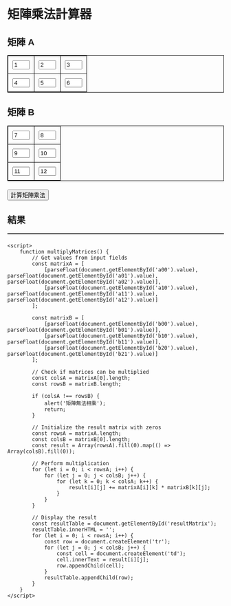 <!DOCTYPE html>
<html lang="en">
<head>
    <meta charset="UTF-8">
    <meta name="viewport" content="width=device-width, initial-scale=1.0">
    <title>矩陣乘法計算器</title>
    <style>
        body {
            font-family: Arial, sans-serif;
            margin: 20px;
        }
        table {
            border-collapse: collapse;
            margin-bottom: 20px;
        }
        table, th, td {
            border: 1px solid black;
        }
        th, td {
            padding: 10px;
            text-align: center;
        }
        .matrix-input {
            width: 40px;
        }
    </style>
</head>
<body>
    <h1>矩陣乘法計算器</h1>
    <h2>矩陣 A</h2>
    <table id="matrixA">
        <tr>
            <td><input type="number" class="matrix-input" id="a00" value="1"></td>
            <td><input type="number" class="matrix-input" id="a01" value="2"></td>
            <td><input type="number" class="matrix-input" id="a02" value="3"></td>
        </tr>
        <tr>
            <td><input type="number" class="matrix-input" id="a10" value="4"></td>
            <td><input type="number" class="matrix-input" id="a11" value="5"></td>
            <td><input type="number" class="matrix-input" id="a12" value="6"></td>
        </tr>
    </table>
    <h2>矩陣 B</h2>
    <table id="matrixB">
        <tr>
            <td><input type="number" class="matrix-input" id="b00" value="7"></td>
            <td><input type="number" class="matrix-input" id="b01" value="8"></td>
        </tr>
        <tr>
            <td><input type="number" class="matrix-input" id="b10" value="9"></td>
            <td><input type="number" class="matrix-input" id="b11" value="10"></td>
        </tr>
        <tr>
            <td><input type="number" class="matrix-input" id="b20" value="11"></td>
            <td><input type="number" class="matrix-input" id="b21" value="12"></td>
        </tr>
    </table>
    <button onclick="multiplyMatrices()">計算矩陣乘法</button>
    <h2>結果</h2>
    <table id="resultMatrix"></table>

    <script>
        function multiplyMatrices() {
            // Get values from input fields
            const matrixA = [
                [parseFloat(document.getElementById('a00').value), parseFloat(document.getElementById('a01').value), parseFloat(document.getElementById('a02').value)],
                [parseFloat(document.getElementById('a10').value), parseFloat(document.getElementById('a11').value), parseFloat(document.getElementById('a12').value)]
            ];

            const matrixB = [
                [parseFloat(document.getElementById('b00').value), parseFloat(document.getElementById('b01').value)],
                [parseFloat(document.getElementById('b10').value), parseFloat(document.getElementById('b11').value)],
                [parseFloat(document.getElementById('b20').value), parseFloat(document.getElementById('b21').value)]
            ];

            // Check if matrices can be multiplied
            const colsA = matrixA[0].length;
            const rowsB = matrixB.length;

            if (colsA !== rowsB) {
                alert('矩陣無法相乘');
                return;
            }

            // Initialize the result matrix with zeros
            const rowsA = matrixA.length;
            const colsB = matrixB[0].length;
            const result = Array(rowsA).fill(0).map(() => Array(colsB).fill(0));

            // Perform multiplication
            for (let i = 0; i < rowsA; i++) {
                for (let j = 0; j < colsB; j++) {
                    for (let k = 0; k < colsA; k++) {
                        result[i][j] += matrixA[i][k] * matrixB[k][j];
                    }
                }
            }

            // Display the result
            const resultTable = document.getElementById('resultMatrix');
            resultTable.innerHTML = '';
            for (let i = 0; i < rowsA; i++) {
                const row = document.createElement('tr');
                for (let j = 0; j < colsB; j++) {
                    const cell = document.createElement('td');
                    cell.innerText = result[i][j];
                    row.appendChild(cell);
                }
                resultTable.appendChild(row);
            }
        }
    </script>
</body>
</html>
